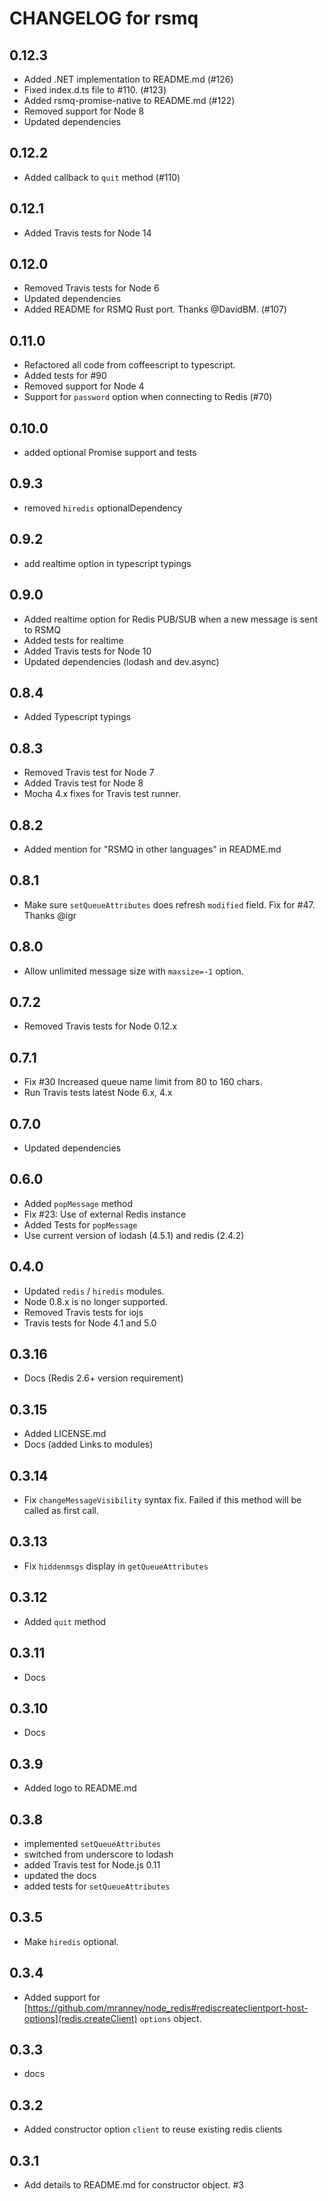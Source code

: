 # CHANGELOG for rsmq


## 0.12.3

* Added .NET implementation to README.md (#126)
* Fixed index.d.ts file to #110. (#123)
* Added rsmq-promise-native to README.md (#122)
* Removed support for Node 8
* Updated dependencies
## 0.12.2

* Added callback to `quit` method (#110)

## 0.12.1

* Added Travis tests for Node 14

## 0.12.0

* Removed Travis tests for Node 6
* Updated dependencies
* Added README for RSMQ Rust port. Thanks @DavidBM. (#107)

## 0.11.0

* Refactored all code from coffeescript to typescript.
* Added tests for #90
* Removed support for Node 4
* Support for `password` option when connecting to Redis (#70)

## 0.10.0

* added optional Promise support and tests

## 0.9.3

* removed `hiredis` optionalDependency

## 0.9.2

* add realtime option in typescript typings

## 0.9.0

* Added realtime option for Redis PUB/SUB when a new message is sent to RSMQ
* Added tests for realtime
* Added Travis tests for Node 10
* Updated dependencies (lodash and dev.async)

## 0.8.4

* Added Typescript typings

## 0.8.3

* Removed Travis test for Node 7
* Added Travis test for Node 8
* Mocha 4.x fixes for Travis test runner.

## 0.8.2

* Added mention for "RSMQ in other languages" in README.md

## 0.8.1

* Make sure `setQueueAttributes` does refresh `modified` field. Fix for #47. Thanks @igr

## 0.8.0

* Allow unlimited message size with `maxsize=-1` option.

## 0.7.2

* Removed Travis tests for Node 0.12.x

## 0.7.1

* Fix #30 Increased queue name limit from 80 to 160 chars.
* Run Travis tests latest Node 6.x, 4.x

## 0.7.0 

* Updated dependencies

## 0.6.0

* Added `popMessage` method
* Fix #23: Use of external Redis instance
* Added Tests for `popMessage`
* Use current version of lodash (4.5.1) and redis (2.4.2)

## 0.4.0

* Updated `redis` / `hiredis` modules.
* Node 0.8.x is no longer supported.
* Removed Travis tests for iojs
* Travis tests for Node 4.1 and 5.0

## 0.3.16

* Docs (Redis 2.6+ version requirement)

## 0.3.15

* Added LICENSE.md 
* Docs (added Links to modules)

## 0.3.14

* Fix `changeMessageVisibility` syntax fix. Failed if this method will be called as first call.

## 0.3.13

* Fix `hiddenmsgs` display in `getQueueAttributes`

## 0.3.12

* Added `quit` method

## 0.3.11

* Docs

## 0.3.10

* Docs

## 0.3.9 

* Added logo to README.md

## 0.3.8

* implemented `setQueueAttributes`
* switched from underscore to lodash
* added Travis test for Node.js 0.11
* updated the docs
* added tests for `setQueueAttributes`

## 0.3.5

* Make `hiredis` optional.

## 0.3.4

* Added support for [https://github.com/mranney/node_redis#rediscreateclientport-host-options](redis.createClient) `options` object.

## 0.3.3

* docs

## 0.3.2

* Added constructor option `client` to reuse existing redis clients

## 0.3.1

* Add details to README.md for constructor object. #3

